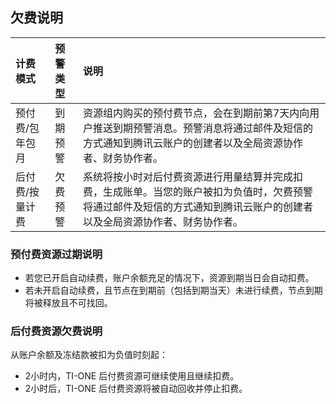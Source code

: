 ﻿## 欠费说明

| 计费模式 | 预警类型 | 说明 |
| :- | :- | :- |
| 预付费/包年包月 | 到期预警 | 资源组内购买的预付费节点，会在到期前第7天内向用户推送到期预警消息。预警消息将通过邮件及短信的方式通知到腾讯云账户的创建者以及全局资源协作者、财务协作者。 |
| 后付费/按量计费 | 欠费预警 | 系统将按小时对后付费资源进行用量结算并完成扣费，生成账单。当您的账户被扣为负值时，欠费预警将通过邮件及短信的方式通知到腾讯云账户的创建者以及全局资源协作者、财务协作者。 |

### 预付费资源过期说明
* 若您已开启自动续费，账户余额充足的情况下，资源到期当日会自动扣费。
* 若未开启自动续费，且节点在到期前（包括到期当天）未进行续费，节点到期将被释放且不可找回。



### 后付费资源欠费说明
从账户余额及冻结款被扣为负值时刻起：
* 2小时内，TI-ONE 后付费资源可继续使用且继续扣费。
* 2小时后，TI-ONE 后付费资源将被自动回收并停止扣费。